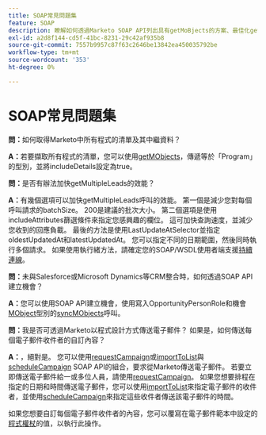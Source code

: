 ```yaml
---
title: SOAP常見問題集
feature: SOAP
description: 瞭解如何透過Marketo SOAP API列出具有getMoBjects的方案、最佳化getMultipleLeads、建立機會，以及傳送或排程個人化電子郵件。
exl-id: a2d8f144-cd5f-41bc-8231-29c42af935b8
source-git-commit: 7557b9957c87f63c2646be13842ea450035792be
workflow-type: tm+mt
source-wordcount: '353'
ht-degree: 0%

---
```


# SOAP常見問題集

**問：**&#x200B;如何取得Marketo中所有程式的清單及其中繼資料？

**A：**&#x200B;若要擷取所有程式的清單，您可以使用[getMObjects](./getmobjects.md)，傳遞等於「Program」的型別，並將includeDetails設定為true。

**問：**&#x200B;是否有辦法加快getMultipleLeads的效能？

**A：**&#x200B;有幾個選項可以加快getMultipleLeads呼叫的效能。 第一個是減少您對每個呼叫請求的batchSize。 200是建議的批次大小。 第二個選項是使用includeAttributes篩選條件來指定您感興趣的欄位。 這可加快查詢速度，並減少您收到的回應負載。 最後的方法是使用LastUpdateAtSelector並指定oldestUpdatedAt和latestUpdatedAt。 您可以指定不同的日期範圍，然後同時執行多個請求。 如果使用執行緒方法，請確定您的SOAP/WSDL使用者端支援[持續連線](https://www.w3.org/Protocols/rfc2616/rfc2616-sec8.html)。

**問：**&#x200B;未與Salesforce或Microsoft Dynamics等CRM整合時，如何透過SOAP API建立機會？

**A：**&#x200B;您可以使用SOAP API建立機會，使用寫入OpportunityPersonRole和機會[MObject](syncmobjects.md)型別的[syncMObjects](marketo-objects.md)呼叫。

**問：**&#x200B;我是否可透過Marketo以程式設計方式傳送電子郵件？ 如果是，如何傳送每個電子郵件收件者的自訂內容？

**A：**，絕對是。 您可以使用[requestCampaign](requestcampaign.md)或[importToList](importtolist.md)與[scheduleCampaign](schedulecampaign.md) SOAP API的組合，要求從Marketo傳送電子郵件。 若要立即傳送電子郵件給一或多位人員，請使用[requestCampaign](requestcampaign.md)。 如果您想要排程在指定的日期和時間傳送電子郵件，您可以使用[importToList](importtolist.md)來指定電子郵件的收件者，並使用[scheduleCampaign](schedulecampaign.md)來指定這些收件者傳送該電子郵件的時間。

如果您想要自訂每個電子郵件收件者的內容，您可以覆寫在電子郵件範本中設定的[程式權杖](../rest-api/tokens.md)的值，以執行此操作。
